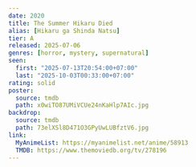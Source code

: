 ```yaml
---
date: 2020
title: The Summer Hikaru Died
alias: [Hikaru ga Shinda Natsu]
tier: A
released: 2025-07-06
genres: [horror, mystery, supernatural]
seen:
  first: "2025-07-13T20:54:00+07:00"
  last: "2025-10-03T00:33:00+07:00"
rating: solid
poster:
  source: tmdb
  path: x0wiTO87UMiVCUe24nKaHlp7AIc.jpg
backdrop:
  source: tmdb
  path: 73elXSl8D471O3GPyUwLUBfztV6.jpg
link:
  MyAnimeList: https://myanimelist.net/anime/58913
  TMDB: https://www.themoviedb.org/tv/278196
---
```

